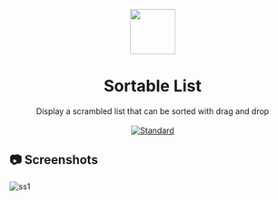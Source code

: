 <p align="center">
    <img alt="" height="80" src="">
  </a>
</p>
<h1 align="center">Sortable List</h1>

<div align="center">
Display a scrambled list that can be sorted with drag and drop

</div>

<br />

<div align="center">
  <!-- Standard -->
  <a href="https://standardjs.com">
    <img src="https://img.shields.io/badge/code%20style-standard-brightgreen.svg?style=flat-square"
      alt="Standard" />
  </a>
</div>


## 📷 Screenshots

![ss1]()
